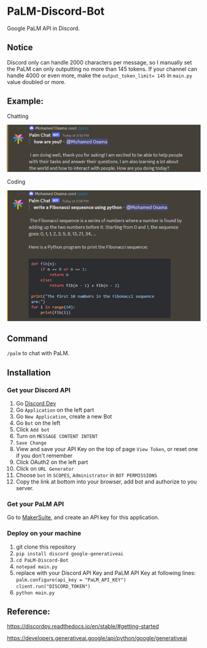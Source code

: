 # PaLM-Discord-Bot

Google PaLM API in Discord.

## Notice

Discord only can handle 2000 characters per message, so I manually set the PaLM can only outputting no more than 145 tokens. If your channel can handle 4000 or even more, make the `output_token_limit= 145` in `main.py` value doubled or more.


## Example:
Chatting

![](https://github.com/mohamedosama12345/PaLM-Discord_Bot/blob/main/images/image_1.png)

Coding

![](https://github.com/mohamedosama12345/PaLM-Discord_Bot/blob/main/images/image_2.png)

## Command

`/palm` to chat with PaLM.

## Installation

### Get your Discord API

1. Go [Discord Dev](https://discord.com/developers/applications)
2. Go `Application` on the left part
3. Go `New Application`, create a new Bot
4. Go `Bot` on the left
5. Click `Add bot`
6. Turn on `MESSAGE CONTENT INTENT`
7. `Save Change`
8. View and save your API Key on the top of page `View Token`, or reset one if you don't remember
9. Click OAuth2 on the left part
10. Click on `URL Generator`
11. Choose `bot` in `SCOPES`, `Administrator` in `BOT PERMISSIONS`
12. Copy the link at bottom into your browser, add bot and authorize to you server.
### Get your PaLM API
Go to [MakerSuite](https://makersuite.google.com/app/apikey), and create an API key for this application.
### Deploy on your machine
1. git clone this repository
2. `pip install discord google-generativeai`
3. `cd PaLM-Discord-Bot`
4. `notepad main.py`
5. replace with your Discord API Key and PaLM API Key at following lines: 
    `palm.configure(api_key = "PaLM_API_KEY")`
    `client.run("DISCORD_TOKEN")`
6. `python main.py`


## Reference: 

https://discordpy.readthedocs.io/en/stable/#getting-started

https://developers.generativeai.google/api/python/google/generativeai